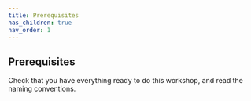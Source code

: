 ```yaml
---
title: Prerequisites
has_children: true
nav_order: 1
---
```


## Prerequisites

Check that you have everything ready to do this workshop, and read the naming conventions.